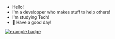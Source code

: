 - Hello!
- I'm a developper who makes stuff to help others!
- I'm studying Tech!
- 🔆 Have a good day!
 <a href="#">
    <img src="help/badge1.svg" alt="example badge" style="vertical-align:top margin:6px 4px">
  </a>  
